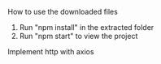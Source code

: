 How to use the downloaded files

1) Run "npm install" in the extracted folder
2) Run "npm start" to view the project


Implement http with axios